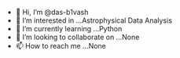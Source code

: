 - 👋 Hi, I’m @das-b1vash
- 👀 I’m interested in ...Astrophysical Data Analysis
- 🌱 I’m currently learning ...Python
- 💞️ I’m looking to collaborate on ...None
- 📫 How to reach me ...None

<!---
das-b1vash/das-b1vash is a ✨ special ✨ repository because its `README.md` (this file) appears on your GitHub profile.
You can click the Preview link to take a look at your changes.
--->
